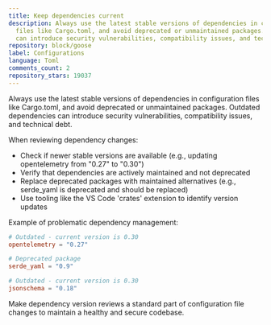 ```yaml
---
title: Keep dependencies current
description: Always use the latest stable versions of dependencies in configuration
  files like Cargo.toml, and avoid deprecated or unmaintained packages. Outdated dependencies
  can introduce security vulnerabilities, compatibility issues, and technical debt.
repository: block/goose
label: Configurations
language: Toml
comments_count: 2
repository_stars: 19037
---
```


Always use the latest stable versions of dependencies in configuration files like Cargo.toml, and avoid deprecated or unmaintained packages. Outdated dependencies can introduce security vulnerabilities, compatibility issues, and technical debt.

When reviewing dependency changes:
- Check if newer stable versions are available (e.g., updating opentelemetry from "0.27" to "0.30")
- Verify that dependencies are actively maintained and not deprecated
- Replace deprecated packages with maintained alternatives (e.g., serde_yaml is deprecated and should be replaced)
- Use tooling like the VS Code 'crates' extension to identify version updates

Example of problematic dependency management:
```toml
# Outdated - current version is 0.30
opentelemetry = "0.27"

# Deprecated package
serde_yaml = "0.9"

# Outdated - current version is 0.30  
jsonschema = "0.18"
```

Make dependency version reviews a standard part of configuration file changes to maintain a healthy and secure codebase.